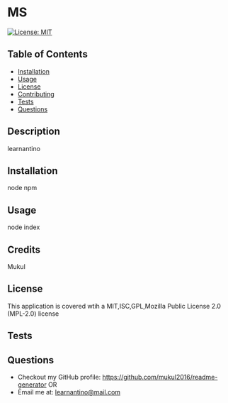 # MS
[![License: MIT](https://img.shields.io/badge/License-MIT-yellow.svg)](https://opensource.org/licenses/MIT)
  ## Table of Contents
  * [Installation](#installation)
  * [Usage](#usage)
  * [License](#license)
  * [Contributing](#contributing)
  * [Tests](#tests)
  * [Questions](#questions)
  
  ## Description
  learnantino
  ## Installation
  node npm
  ## Usage
  node index
  ## Credits
  Mukul
  ## License
  This application is covered wtih a MIT,ISC,GPL,Mozilla Public License 2.0 (MPL-2.0) license
  ## Tests
  ## Questions
  * Checkout my GitHub profile: https://github.com/mukul2016/readme-generator
  OR  
  * Email me at: learnantino@mail.com
